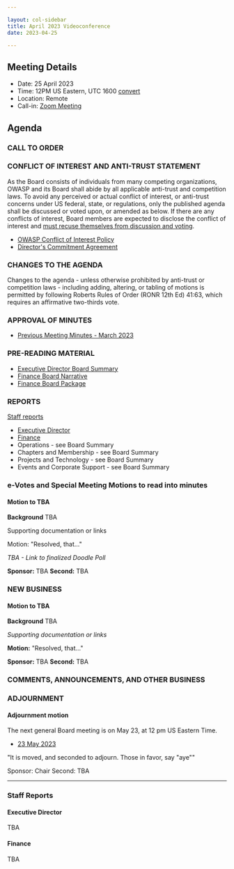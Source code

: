 ```yaml
---

layout: col-sidebar
title: April 2023 Videoconference
date: 2023-04-25

---
```


## Meeting Details

- Date: 25 April 2023
- Time: 12PM US Eastern, UTC 1600 [convert](https://www.timeanddate.com/worldclock/meetingdetails.html?year=2023&month=04&day=25&hour=16&min=0&sec=0&p1=398&p2=16&p3=110&p4=197&p5=217&p6=136&p7=179&p8=438)
- Location: Remote
- Call-in: [Zoom Meeting](https://us06web.zoom.us/j/83392905205?pwd=bXpFOG1oSEMwUTJBTjlQMzVsT1FQdz09)

## Agenda

### CALL TO ORDER

<!--
Board Members
- Vandana Verma Sehgal, Grant Ongers, Avi Douglen, Glenn ten Cate, Mark Curphey, Matt Tesauro, Bil Corry.

Guests
Andrew van der Stock, Shelby Graham, Dawn Aitken, Harold Blankenship, Lisa Jones, Kelly Santalucia, Lauren Thomas
-->

### CONFLICT OF INTEREST AND ANTI-TRUST STATEMENT

As the Board consists of individuals from many competing organizations, OWASP and its Board shall abide by all applicable anti-trust and competition laws. To avoid any perceived or actual conflict of interest, or anti-trust concerns under US federal, state, or regulations, only the published agenda shall be discussed or voted upon, or amended as below. If there are any conflicts of interest, Board members are expected to disclose the conflict of interest and [must recuse themselves from discussion and voting](https://owasp.org/www-policy/legal/bylaws#section-702-disclosure-required).

- [OWASP Conflict of Interest Policy](https://owasp.org/www-policy/operational/conflict-of-interest)
- [Director's Commitment Agreement](https://owasp.org/www-policy/legal/directors-committment-agreement)

### CHANGES TO THE AGENDA

Changes to the agenda - unless otherwise prohibited by anti-trust or competition laws - including adding, altering, or tabling of motions is permitted by following Roberts Rules of Order (RONR 12th Ed) 41:63, which requires an affirmative two-thirds vote.

### APPROVAL OF MINUTES

- [Previous Meeting Minutes - March 2023](/www-board/minutes/202303)

### PRE-READING MATERIAL

- [Executive Director Board Summary](TBA)
- [Finance Board Narrative](TBA)
- [Finance Board Package](TBA)

### REPORTS

[Staff reports](#staff-reports)

- [Executive Director](#executive-director)
- [Finance](#finance)
- Operations - see Board Summary
- Chapters and Membership - see Board Summary
- Projects and Technology - see Board Summary
- Events and Corporate Support - see Board Summary

### e-Votes and Special Meeting Motions to read into minutes

#### Motion to TBA

**Background** TBA

Supporting documentation or links

Motion: "Resolved, that..."

*TBA - Link to finalized Doodle Poll*

**Sponsor:** TBA
**Second:** TBA

### NEW BUSINESS

#### Motion to TBA

**Background** TBA

*Supporting documentation or links*

**Motion:** "Resolved, that..."

**Sponsor:** TBA
**Second:** TBA

### COMMENTS, ANNOUNCEMENTS, AND OTHER BUSINESS

### ADJOURNMENT

#### Adjournment motion

The next general Board meeting is on May 23, at 12 pm US Eastern Time.

- [23 May 2023](https://owasp.org/www-board/meetings/202305.html)

"It is moved, and seconded to adjourn. Those in favor, say "aye""

Sponsor: Chair
Second: TBA

***

### Staff Reports

#### Executive Director

TBA

#### Finance

TBA
